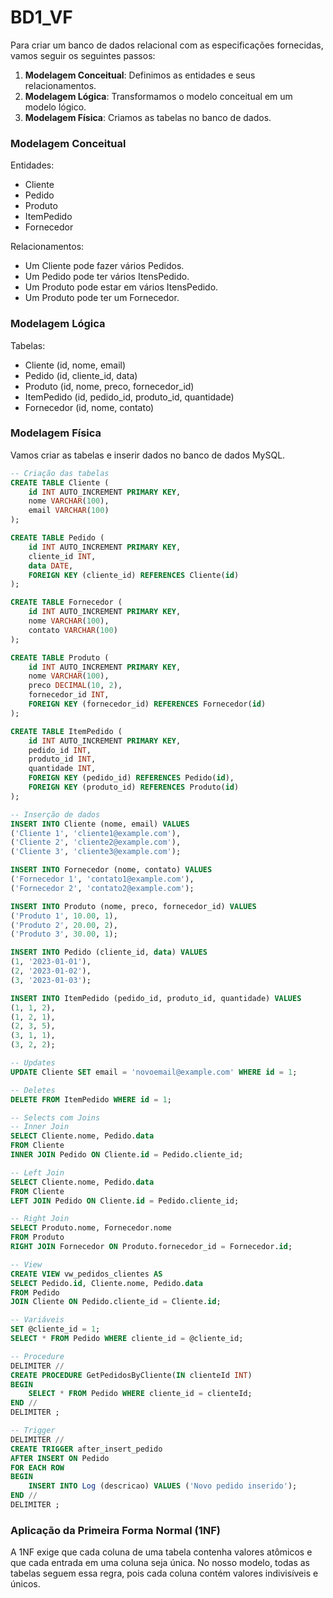 # BD1_VF

Para criar um banco de dados relacional com as especificações fornecidas, vamos seguir os seguintes passos:

1. **Modelagem Conceitual**: Definimos as entidades e seus relacionamentos.
2. **Modelagem Lógica**: Transformamos o modelo conceitual em um modelo lógico.
3. **Modelagem Física**: Criamos as tabelas no banco de dados.

### Modelagem Conceitual
Entidades:
- Cliente
- Pedido
- Produto
- ItemPedido
- Fornecedor

Relacionamentos:
- Um Cliente pode fazer vários Pedidos.
- Um Pedido pode ter vários ItensPedido.
- Um Produto pode estar em vários ItensPedido.
- Um Produto pode ter um Fornecedor.

### Modelagem Lógica
Tabelas:
- Cliente (id, nome, email)
- Pedido (id, cliente_id, data)
- Produto (id, nome, preco, fornecedor_id)
- ItemPedido (id, pedido_id, produto_id, quantidade)
- Fornecedor (id, nome, contato)

### Modelagem Física
Vamos criar as tabelas e inserir dados no banco de dados MySQL.

```sql
-- Criação das tabelas
CREATE TABLE Cliente (
    id INT AUTO_INCREMENT PRIMARY KEY,
    nome VARCHAR(100),
    email VARCHAR(100)
);

CREATE TABLE Pedido (
    id INT AUTO_INCREMENT PRIMARY KEY,
    cliente_id INT,
    data DATE,
    FOREIGN KEY (cliente_id) REFERENCES Cliente(id)
);

CREATE TABLE Fornecedor (
    id INT AUTO_INCREMENT PRIMARY KEY,
    nome VARCHAR(100),
    contato VARCHAR(100)
);

CREATE TABLE Produto (
    id INT AUTO_INCREMENT PRIMARY KEY,
    nome VARCHAR(100),
    preco DECIMAL(10, 2),
    fornecedor_id INT,
    FOREIGN KEY (fornecedor_id) REFERENCES Fornecedor(id)
);

CREATE TABLE ItemPedido (
    id INT AUTO_INCREMENT PRIMARY KEY,
    pedido_id INT,
    produto_id INT,
    quantidade INT,
    FOREIGN KEY (pedido_id) REFERENCES Pedido(id),
    FOREIGN KEY (produto_id) REFERENCES Produto(id)
);

-- Inserção de dados
INSERT INTO Cliente (nome, email) VALUES
('Cliente 1', 'cliente1@example.com'),
('Cliente 2', 'cliente2@example.com'),
('Cliente 3', 'cliente3@example.com');

INSERT INTO Fornecedor (nome, contato) VALUES
('Fornecedor 1', 'contato1@example.com'),
('Fornecedor 2', 'contato2@example.com');

INSERT INTO Produto (nome, preco, fornecedor_id) VALUES
('Produto 1', 10.00, 1),
('Produto 2', 20.00, 2),
('Produto 3', 30.00, 1);

INSERT INTO Pedido (cliente_id, data) VALUES
(1, '2023-01-01'),
(2, '2023-01-02'),
(3, '2023-01-03');

INSERT INTO ItemPedido (pedido_id, produto_id, quantidade) VALUES
(1, 1, 2),
(1, 2, 1),
(2, 3, 5),
(3, 1, 1),
(3, 2, 2);

-- Updates
UPDATE Cliente SET email = 'novoemail@example.com' WHERE id = 1;

-- Deletes
DELETE FROM ItemPedido WHERE id = 1;

-- Selects com Joins
-- Inner Join
SELECT Cliente.nome, Pedido.data
FROM Cliente
INNER JOIN Pedido ON Cliente.id = Pedido.cliente_id;

-- Left Join
SELECT Cliente.nome, Pedido.data
FROM Cliente
LEFT JOIN Pedido ON Cliente.id = Pedido.cliente_id;

-- Right Join
SELECT Produto.nome, Fornecedor.nome
FROM Produto
RIGHT JOIN Fornecedor ON Produto.fornecedor_id = Fornecedor.id;

-- View
CREATE VIEW vw_pedidos_clientes AS
SELECT Pedido.id, Cliente.nome, Pedido.data
FROM Pedido
JOIN Cliente ON Pedido.cliente_id = Cliente.id;

-- Variáveis
SET @cliente_id = 1;
SELECT * FROM Pedido WHERE cliente_id = @cliente_id;

-- Procedure
DELIMITER //
CREATE PROCEDURE GetPedidosByCliente(IN clienteId INT)
BEGIN
    SELECT * FROM Pedido WHERE cliente_id = clienteId;
END //
DELIMITER ;

-- Trigger
DELIMITER //
CREATE TRIGGER after_insert_pedido
AFTER INSERT ON Pedido
FOR EACH ROW
BEGIN
    INSERT INTO Log (descricao) VALUES ('Novo pedido inserido');
END //
DELIMITER ;
```

### Aplicação da Primeira Forma Normal (1NF)
A 1NF exige que cada coluna de uma tabela contenha valores atômicos e que cada entrada em uma coluna seja única. No nosso modelo, todas as tabelas seguem essa regra, pois cada coluna contém valores indivisíveis e únicos.
